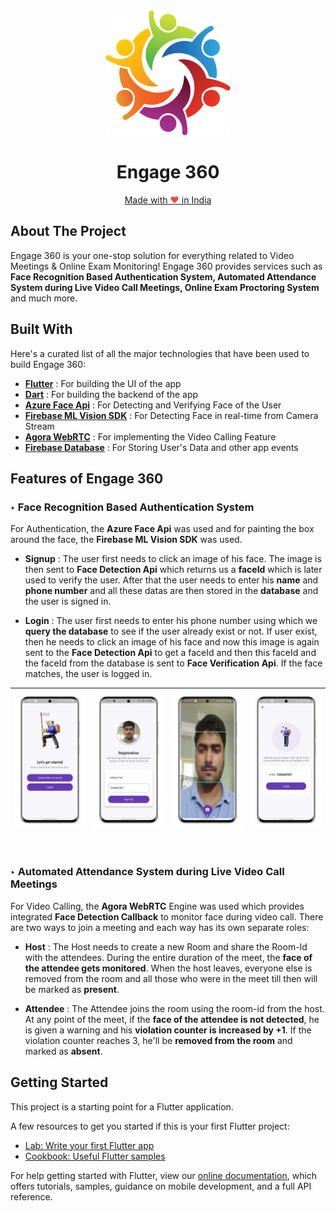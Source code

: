 <!-- PROJECT LOGO -->
<div align=center>
    <img width=200 src="https://github.com/aditya3901/engage-360/blob/master/assets/images/appicon.png" alt="Logo" width="200" height="200">
    <h1>Engage 360</h1>
    <a href="https://madewithlove.org.in" target="_blank">Made with <span style="color: #e74c3c">&hearts;</span> in India</a>
</div>

## About The Project

Engage 360 is your one-stop solution for everything related to Video Meetings & Online Exam Monitoring! Engage 360 provides services such as <b>Face Recognition Based Authentication System, Automated Attendance System during Live Video Call Meetings, Online Exam Proctoring System</b> and much more.


## Built With

Here's a curated list of all the major technologies that have been used to build Engage 360: 

* <b>[Flutter](https://flutter.dev/)</b> : For building the UI of the app
* <b>[Dart](https://dart.dev/)</b> : For building the backend of the app
* <b>[Azure Face Api](https://azure.microsoft.com/en-in/services/cognitive-services/face/)</b> : For Detecting and Verifying Face of the User
* <b>[Firebase ML Vision SDK](https://developers.google.com/ml-kit/vision/face-detection)</b> : For Detecting Face in real-time from Camera Stream
* <b>[Agora WebRTC](https://www.agora.io/en/)</b> : For implementing the Video Calling Feature
* <b>[Firebase Database](https://firebase.google.com/docs/database)</b> : For Storing User's Data and other app events

## Features of Engage 360
### ‣ Face Recognition Based Authentication System 
For Authentication, the **Azure Face Api** was used and for painting the box around the face, the **Firebase ML Vision SDK** was used.

* **Signup** : The user first needs to click an image of his face. The image is then sent to **Face Detection Api** which returns us a **faceId** which is later used to verify the user. After that the user needs to enter his **name** and **phone number** and all these datas are then stored in the **database** and the user is signed in. 

* **Login** : The user first needs to enter his phone number using which we **query the database** to see if the user already exist or not. If user exist, then he needs to click an image of his face and now this image is again sent to the **Face Detection Api** to get a faceId and then this faceId and the faceId from the database is sent to **Face Verification Api**. If the face matches, the user is logged in. 

|![](https://github.com/aditya3901/aditya3901/blob/main/Engage1.png)|![](https://github.com/aditya3901/aditya3901/blob/main/Engage3.png)|![](https://github.com/aditya3901/aditya3901/blob/main/Engage2.png)|![](https://github.com/aditya3901/aditya3901/blob/main/Engage4.png)|
|-|-|-|-|
<br>

### ‣ Automated Attendance System during Live Video Call Meetings
For Video Calling, the **Agora WebRTC** Engine was used which provides integrated **Face Detection Callback** to monitor face during video call. There are two ways to join a meeting and each way has its own separate roles: 

* **Host** : The Host needs to create a new Room and share the Room-Id with the attendees. During the entire duration of the meet, the **face of the attendee gets monitored**. When the host leaves, everyone else is removed from the room and all those who were in the meet till then will be marked as **present**. 

* **Attendee** : The Attendee joins the room using the room-id from the host. At any point of the meet, if the **face of the attendee is not detected**, he is given a warning and his **violation counter is increased by +1**. If the violation counter reaches 3, he'll be **removed from the room** and marked as **absent**.

## Getting Started

This project is a starting point for a Flutter application.

A few resources to get you started if this is your first Flutter project:

- [Lab: Write your first Flutter app](https://flutter.dev/docs/get-started/codelab)
- [Cookbook: Useful Flutter samples](https://flutter.dev/docs/cookbook)

For help getting started with Flutter, view our
[online documentation](https://flutter.dev/docs), which offers tutorials,
samples, guidance on mobile development, and a full API reference.
